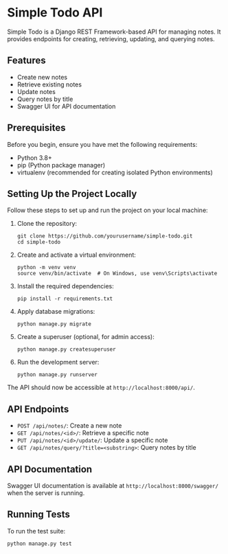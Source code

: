 # Simple Todo API

Simple Todo is a Django REST Framework-based API for managing notes. It provides endpoints for creating, retrieving, updating, and querying notes.

## Features

- Create new notes
- Retrieve existing notes
- Update notes
- Query notes by title
- Swagger UI for API documentation

## Prerequisites

Before you begin, ensure you have met the following requirements:

- Python 3.8+
- pip (Python package manager)
- virtualenv (recommended for creating isolated Python environments)

## Setting Up the Project Locally

Follow these steps to set up and run the project on your local machine:

1. Clone the repository:

   ```
   git clone https://github.com/yourusername/simple-todo.git
   cd simple-todo
   ```

2. Create and activate a virtual environment:

   ```
   python -m venv venv
   source venv/bin/activate  # On Windows, use venv\Scripts\activate
   ```

3. Install the required dependencies:

   ```
   pip install -r requirements.txt
   ```

4. Apply database migrations:

   ```
   python manage.py migrate
   ```

5. Create a superuser (optional, for admin access):

   ```
   python manage.py createsuperuser
   ```

6. Run the development server:

   ```
   python manage.py runserver
   ```

The API should now be accessible at `http://localhost:8000/api/`.

## API Endpoints

- `POST /api/notes/`: Create a new note
- `GET /api/notes/<id>/`: Retrieve a specific note
- `PUT /api/notes/<id>/update/`: Update a specific note
- `GET /api/notes/query/?title=<substring>`: Query notes by title

## API Documentation

Swagger UI documentation is available at `http://localhost:8000/swagger/` when the server is running.

## Running Tests

To run the test suite:

```
python manage.py test
```
